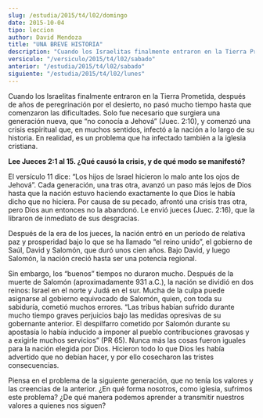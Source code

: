 ```yaml
---
slug: /estudia/2015/t4/l02/domingo
date: 2015-10-04
tipo: leccion
author: David Mendoza
title: "UNA BREVE HISTORIA"
description: "Cuando los Israelitas finalmente entraron en la Tierra Prometida, después de  años de peregrinación por el desierto, no pasó mucho tiempo hasta que  comenzaron las dificultades. Solo fue necesario que surgiera una generación  nueva, que “no conocía a Jehová” (Juec. 2:10), y co..."
versiculo: "/versiculo/2015/t4/l02/sabado"
anterior: "/estudia/2015/t4/l02/sabado"
siguiente: "/estudia/2015/t4/l02/lunes"
---
```


Cuando los Israelitas finalmente entraron en la Tierra Prometida, después de años de peregrinación por el desierto, no pasó mucho tiempo hasta que comenzaron las dificultades. Solo fue necesario que surgiera una generación nueva, que “no conocía a Jehová” (Juec. 2:10), y comenzó una crisis espiritual que, en muchos sentidos, infectó a la nación a lo largo de su historia. En realidad, es un problema que ha infectado también a la iglesia cristiana.

**Lee Jueces 2:1 al 15. ¿Qué causó la crisis, y de qué modo se manifestó?**

El versículo 11 dice: “Los hijos de Israel hicieron lo malo ante los ojos de Jehová”. Cada generación, una tras otra, avanzó un paso más lejos de Dios hasta que la nación estuvo haciendo exactamente lo que Dios le había dicho que no hiciera. Por causa de su pecado, afrontó una crisis tras otra, pero Dios aun entonces no la abandonó. Le envió jueces (Juec. 2:16), que la libraron de inmediato de sus desgracias.

Después de la era de los jueces, la nación entró en un período de relativa paz y prosperidad bajo lo que se ha llamado “el reino unido”, el gobierno de Saúl, David y Salomón, que duró unos cien años. Bajo David, y luego Salomón, la nación creció hasta ser una potencia regional.

Sin embargo, los “buenos” tiempos no duraron mucho. Después de la muerte de Salomón (aproximadamente 931 a.C.), la nación se dividió en dos reinos: Israel en el norte y Judá en el sur. Mucha de la culpa puede asignarse al gobierno equivocado de Salomón, quien, con toda su sabiduría, cometió muchos errores. “Las tribus habían sufrido durante mucho tiempo graves perjuicios bajo las medidas opresivas de su gobernante anterior. El despilfarro cometido por Salomón durante su apostasía lo había inducido a imponer al pueblo contribuciones gravosas y a exigirle muchos servicios” (PR 65). Nunca más las cosas fueron iguales para la nación elegida por Dios. Hicieron todo lo que Dios les había advertido que no debían hacer, y por ello cosecharon las tristes consecuencias.

Piensa en el problema de la siguiente generación, que no tenía los valores y las creencias de la anterior. ¿En qué forma nosotros, como iglesia, sufrimos este problema? ¿De qué manera podemos aprender a transmitir nuestros valores a quienes nos siguen?
